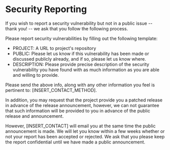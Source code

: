 # Security Reporting

If you wish to report a security vulnerability but not in a public issue -- thank you! -- we ask that you follow the following process.

Please report security vulnerabilities by filling out the following template:

- PROJECT: A URL to project's repository
- PUBLIC: Please let us know if this vulnerability has been made or discussed publicly already, and if so, please let us know where.
- DESCRIPTION: Please provide precise description of the security vulnerability you have found with as much information as you are able and willing to provide.

Please send the above info, along with any other information you feel is pertinent to: [INSERT_CONTACT_METHOD].

In addition, you may request that the project provide you a patched release in advance of the release announcement, however, we can not guarantee that such information will be provided to you in advance of the public release and announcement.

However, [INSERT_CONTACT] will email you at the same time the public announcement is made.
We will let you know within a few weeks whether or not your report has been accepted or rejected.
We ask that you please keep the report confidential until we have made a public announcement.